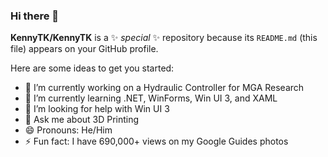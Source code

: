 ### Hi there 👋

**KennyTK/KennyTK** is a ✨ _special_ ✨ repository because its `README.md` (this file) appears on your GitHub profile.

Here are some ideas to get you started:

- 🔭 I’m currently working on a Hydraulic Controller for MGA Research
- 🌱 I’m currently learning .NET, WinForms, Win UI 3, and XAML
- 🤔 I’m looking for help with Win UI 3
- 💬 Ask me about 3D Printing
- 😄 Pronouns: He/Him
- ⚡ Fun fact: I have 690,000+ views on my Google Guides photos

